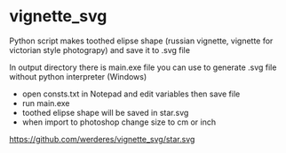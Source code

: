 # vignette_svg

Python script makes toothed elipse shape (russian vignette, vignette for victorian style photograpy) and save it to .svg file

In output directory there is main.exe file you can use to generate .svg file without python interpreter (Windows)
  - open consts.txt in Notepad and edit variables then save file
  - run main.exe
  - toothed elipse shape will be saved in star.svg
  - when import to photoshop change size to cm or inch

https://github.com/werderes/vignette_svg/star.svg
